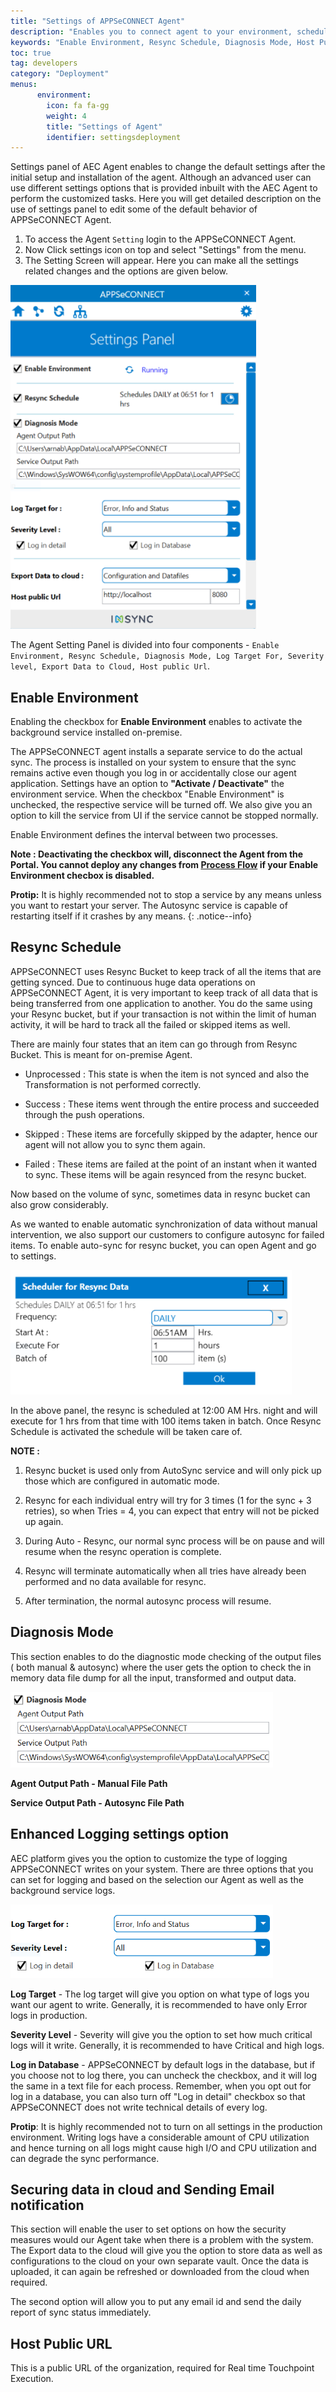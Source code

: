 ```yaml
---
title: "Settings of APPSeCONNECT Agent"
description: "Enables you to connect agent to your environment, schedule resync operation and set the srevice output path."
keywords: "Enable Environment, Resync Schedule, Diagnosis Mode, Host Public URL, Log Settings"
toc: true
tag: developers
category: "Deployment"
menus: 
      environment:
        icon: fa fa-gg
        weight: 4
        title: "Settings of Agent"
        identifier: settingsdeployment               
---
```


Settings panel of AEC Agent enables to change the default settings after the initial setup and installation 
of the agent. Although an advanced user can use different settings options that is provided inbuilt with the AEC Agent to perform 
the customized tasks. Here you will get detailed description on the use of settings panel to edit some of the default behavior of APPSeCONNECT Agent. 

1. To access the Agent `Setting` login to the APPSeCONNECT Agent.    
2. Now Click settings icon on top and select "Settings" from the menu.
3. The Setting Screen will appear. Here you can make all the settings related changes and the options
   are given below.

![SettingPanel](/staticfiles/deployment/media/Setting/SettingPanel.png)

The Agent Setting Panel is divided into four components - `Enable Environment, Resync Schedule, Diagnosis Mode, Log Target For, Severity level,
Export Data to Cloud, Host public Url`.  

## Enable Environment

Enabling the checkbox for **Enable Environment** enables to activate the background service installed on-premise. 

The APPSeCONNECT agent installs a separate service to do the actual sync. The process is installed on your system to ensure that the sync remains active even though you log in or accidentally close our agent application. Settings have an option to **"Activate / Deactivate"** the environment service. When the checkbox "Enable Environment" is unchecked, the respective service will be turned off. We also give you an option to kill the service from UI if the service cannot be stopped normally. 

Enable Environment defines the interval between two processes. 

**Note : Deactivating the checkbox will, disconnect the Agent from the Portal. You cannot deploy any changes from [Process Flow](/processflow/deploying-and-executing-processfloww/) if your Enable Environment checbox is disabled.**

**Protip:** It is highly recommended not to stop a service by any means unless you want to restart your server. 
The Autosync service is capable of restarting itself if it crashes by any means.
{: .notice--info}


## Resync Schedule

APPSeCONNECT uses Resync Bucket to keep track of all the items that are getting synced. Due to continuous huge data operations 
on APPSeCONNECT Agent, it is very important to keep track of all data that is being transferred from one application to another. 
You do the same using your Resync bucket, but if your transaction is not within the limit of human activity, it will be hard 
to track all the failed or skipped items as well. 

There are mainly four states that an item can go through from Resync Bucket. This is meant for on-premise Agent. 

* Unprocessed : This state is when the item is not synced and also the Transformation is not performed correctly. 

* Success : These items went through the entire process and succeeded through the push operations. 

* Skipped : These items are forcefully skipped by the adapter, hence our agent will not allow you to sync them again.

* Failed : These items are failed at the point of an instant when it wanted to sync. 
  These items will be again resynced from the resync bucket. 

Now based on the volume of sync, sometimes data in resync bucket can also grow considerably. 

As we wanted to enable automatic synchronization of data without manual intervention, we also support our customers to 
configure autosync for failed items. To enable auto-sync for resync bucket, you can open Agent and go to settings. 

![Resync-Schedule](/staticfiles/deployment/media/Setting/ResyncSchedule.png)

In the above panel, the resync is scheduled at 12:00 AM Hrs. night and will execute for 1 hrs from that time with 100 items taken in
batch. Once Resync Schedule is activated the schedule will be taken care of.

**NOTE :**

1) Resync bucket is used only from AutoSync service and will only pick up those which are configured in automatic mode. 

2) Resync for each individual entry will try for 3 times (1 for the sync  + 3 retries), so when Tries = 4, you can expect 
that entry will not be picked up again. 

3) During Auto - Resync, our normal sync process will be on pause and will resume when the resync operation is complete. 

4) Resync will terminate automatically when all tries have already been performed and no data available for resync. 

5) After termination, the normal autosync process will resume. 


## Diagnosis Mode

This section enables to do the diagnostic mode checking of the output files ( both manual & autosync) where the user gets the option to check
the in memory data file dump for all the input, transformed and output data.

![DiagnosticMode](/staticfiles/deployment/media/Setting/DiagnosisMode.png)

**Agent Output Path - Manual File Path**

**Service Output Path - Autosync File Path**

##  Enhanced Logging settings option

AEC platform gives you the option to customize the type of logging APPSeCONNECT writes on your system. 
There are three options that you can set for logging and based on the selection our Agent as well as the background service logs.

![LoggingSettings](/staticfiles/deployment/media/Setting/LoggingSettings.png) 

**Log Target** - The log target will give you option on what type of logs you want our agent to write. 
  Generally, it is recommended to have only Error logs in production.

**Severity Level** - Severity will give you the option to set how much critical logs will it write. Generally, it is recommended to have Critical and high logs.

**Log in Database** - APPSeCONNECT by default logs in the database, but if you choose not to log there, you can uncheck the checkbox, and it will log the same
  in a text file for each process. Remember, when you opt out for log in a database, you can also turn off "Log in detail" checkbox so that APPSeCONNECT 
  does not write technical details of every log. 

**Protip**: It is highly recommended not to turn on all settings in the production environment. 
  Writing logs have a considerable amount of CPU utilization and hence turning on all logs
  might cause high I/O and CPU utilization and can degrade the sync performance.

## Securing data in cloud and Sending Email notification

This section will enable the user to set options on how the security measures would our Agent take when there is a problem with the system.  
The Export data to the cloud will give you the option to store data as well as configurations to the cloud on your own separate vault. 
Once the data is uploaded, it can again be refreshed or downloaded from the cloud when required. 

The second option will allow you to put any email id and send the daily report of sync status immediately. 

## Host Public URL

This is a public URL of the organization, required for Real time Touchpoint Execution. 